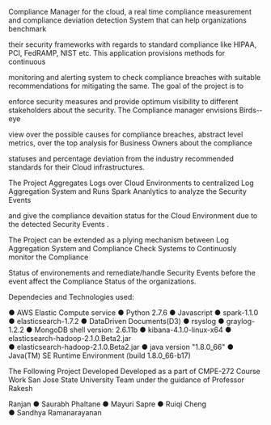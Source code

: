 Compliance Manager for the cloud, a real time compliance measurement and compliance deviation detection System that can help organizations benchmark 

their security frameworks with regards to standard compliance like HIPAA, PCI, FedRAMP, NIST etc. This application provisions methods for continuous 

monitoring and alerting system to check compliance breaches with suitable recommendations for mitigating the same. The goal of the project is to 

enforce security measures and provide optimum visibility to different stakeholders about the security. The Compliance manager envisions Birds-­eye 

view over the possible causes for compliance breaches, abstract level metrics, over the top analysis for Business Owners about the compliance 

statuses and percentage deviation from the industry recommended standards for their Cloud infrastructures.

The Project Aggregates Logs over Cloud Environments to centralized Log Aggregation System and Runs Spark Ananlytics to analyze the Security Events 

and give the compliance devaition status for the Cloud Environment due to the detected Security Events . 

The Project can be extended as a plying mechanism between Log Aggregation System and Compliance Check Systems to Continuosly monitor the Compliance 

Status of environements and remediate/handle Security Events before the event affect the Compliance Status of the organizations. 


Dependecies and Technologies used: 

● AWS Elastic Compute service
● Python 2.7.6
● Javascript
● spark-1.1.0
● elasticsearch-1.7.2
● Data­Driven Documents(D3)
● rsyslog
● graylog-1.2.2
● MongoDB shell version: 2.6.11b
● kibana-4.1.0-linux-x64
● elasticsearch-hadoop-2.1.0.Beta2.jar  
● elasticsearch-hadoop-2.1.0.Beta2.jar
● java version "1.8.0_66" 
● Java(TM) SE Runtime Environment (build 1.8.0_66-b17)


The Following Project Developed Developed as a part of CMPE-272 Course Work San Jose State University Team under the guidance of Professor Rakesh 

Ranjan 
● Saurabh Phaltane 
● Mayuri Sapre
● Ruiqi Cheng	
● Sandhya Ramanarayanan



   

